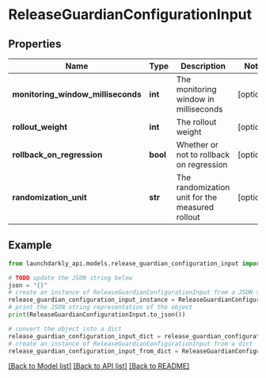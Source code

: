 # ReleaseGuardianConfigurationInput


## Properties

Name | Type | Description | Notes
------------ | ------------- | ------------- | -------------
**monitoring_window_milliseconds** | **int** | The monitoring window in milliseconds | [optional] 
**rollout_weight** | **int** | The rollout weight | [optional] 
**rollback_on_regression** | **bool** | Whether or not to rollback on regression | [optional] 
**randomization_unit** | **str** | The randomization unit for the measured rollout | [optional] 

## Example

```python
from launchdarkly_api.models.release_guardian_configuration_input import ReleaseGuardianConfigurationInput

# TODO update the JSON string below
json = "{}"
# create an instance of ReleaseGuardianConfigurationInput from a JSON string
release_guardian_configuration_input_instance = ReleaseGuardianConfigurationInput.from_json(json)
# print the JSON string representation of the object
print(ReleaseGuardianConfigurationInput.to_json())

# convert the object into a dict
release_guardian_configuration_input_dict = release_guardian_configuration_input_instance.to_dict()
# create an instance of ReleaseGuardianConfigurationInput from a dict
release_guardian_configuration_input_from_dict = ReleaseGuardianConfigurationInput.from_dict(release_guardian_configuration_input_dict)
```
[[Back to Model list]](../README.md#documentation-for-models) [[Back to API list]](../README.md#documentation-for-api-endpoints) [[Back to README]](../README.md)


